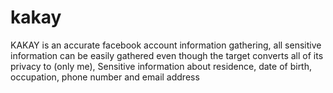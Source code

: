 # kakay


KAKAY is an accurate facebook account information gathering, all sensitive information can be easily gathered even though the target converts all of its privacy to (only me), Sensitive information about residence, date of birth, occupation, phone number and email address

